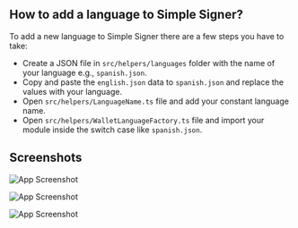 ## How to add a language to Simple Signer?

To add a new language to Simple Signer there are a few steps you have to take:

-   Create a JSON file in `src/helpers/languages` folder with the name of your language e.g., `spanish.json`.
-   Copy and paste the `english.json` data to `spanish.json` and replace the values with your language.
-   Open `src/helpers/LanguageName.ts` file and add your constant language name.
-   Open `src/helpers/WalletLanguageFactory.ts` file and import your module inside the switch case like `spanish.json`.

## Screenshots

![App Screenshot](https://i.ibb.co/r0THzLy/jsonEn.png)

![App Screenshot](https://i.ibb.co/nnzQ9jt/jsonEs.png)

![App Screenshot](https://i.ibb.co/tJPCSyQ/walletfactory.png)
